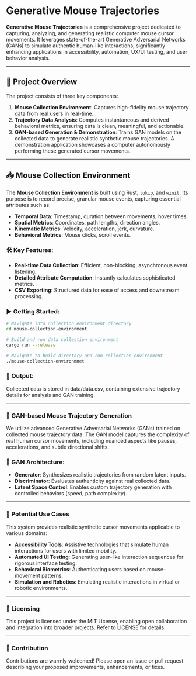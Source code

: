 # Generative Mouse Trajectories

**Generative Mouse Trajectories** is a comprehensive project dedicated to capturing, analyzing, and generating realistic computer mouse cursor movements. It leverages state-of-the-art Generative Adversarial Networks (GANs) to simulate authentic human-like interactions, significantly enhancing applications in accessibility, automation, UX/UI testing, and user behavior analysis.

---

## 🚀 Project Overview

The project consists of three key components:

1. **Mouse Collection Environment**: Captures high-fidelity mouse trajectory data from real users in real-time.
2. **Trajectory Data Analysis**: Computes instantaneous and derived behavioral metrics, ensuring data is clean, meaningful, and actionable.
3. **GAN-based Generation & Demonstration**: Trains GAN models on the collected data to generate realistic synthetic mouse trajectories. A demonstration application showcases a computer autonomously performing these generated cursor movements.

---


## 📥 Mouse Collection Environment

The **Mouse Collection Environment** is built using Rust, `tokio`, and `winit`. Its purpose is to record precise, granular mouse events, capturing essential attributes such as:

- **Temporal Data**: Timestamp, duration between movements, hover times.
- **Spatial Metrics**: Coordinates, path lengths, direction angles.
- **Kinematic Metrics**: Velocity, acceleration, jerk, curvature.
- **Behavioral Metrics**: Mouse clicks, scroll events.

### 🛠️ Key Features:
- **Real-time Data Collection**: Efficient, non-blocking, asynchronous event listening.
- **Detailed Attribute Computation**: Instantly calculates sophisticated metrics.
- **CSV Exporting**: Structured data for ease of access and downstream processing.

### ▶️ Getting Started:
```bash
# Navigate into collection environment directory
cd mouse-collection-environment

# Build and run data collection environment
cargo run --release

# Navigate to build directory and run collection environment
./mouse-collection-environmnet
```

### 📂 Output:

Collected data is stored in data/data.csv, containing extensive trajectory details for analysis and GAN training.

---

### 🤖 GAN-based Mouse Trajectory Generation

We utilize advanced Generative Adversarial Networks (GANs) trained on collected mouse trajectory data. The GAN model captures the complexity of real human cursor movements, including nuanced aspects like pauses, accelerations, and subtle directional shifts.

### 🔑 GAN Architecture:
- **Generator**: Synthesizes realistic trajectories from random latent inputs.
- **Discriminator**: Evaluates authenticity against real collected data.
- **Latent Space Control**: Enables custom trajectory generation with controlled behaviors (speed, path complexity).

---

### 📌 Potential Use Cases

This system provides realistic synthetic cursor movements applicable to various domains:
- **Accessibility Tools**: Assistive technologies that simulate human interactions for users with limited mobility.
- **Automated UI Testing**: Generating user-like interaction sequences for rigorous interface testing.
- **Behavioral Biometrics**: Authenticating users based on mouse-movement patterns.
- **Simulation and Robotics**: Emulating realistic interactions in virtual or robotic environments.

---

### 📜 Licensing

This project is licensed under the MIT License, enabling open collaboration and integration into broader projects. Refer to LICENSE for details.

---

### 👐 Contribution

Contributions are warmly welcomed! Please open an issue or pull request describing your proposed improvements, enhancements, or fixes.